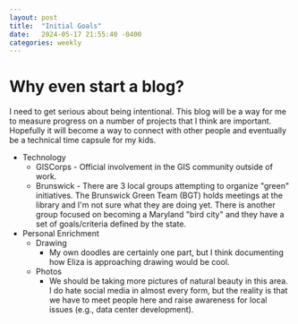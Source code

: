 ```yaml
---
layout: post
title:  "Initial Goals"
date:   2024-05-17 21:55:40 -0400
categories: weekly
---
```


# Why even start a blog?
I need to get serious about being intentional. This blog will be a way for me to measure progress on a number of projects that I think are important. Hopefully it will become a way to connect with other people and eventually be a technical time capsule for my kids.
* Technology
    * GISCorps - Official involvement in the GIS community outside of work.
    * Brunswick - There are 3 local groups attempting to organize "green" initiatives. The Brunswick Green Team (BGT) holds meetings at the library and I'm not sure what they are doing yet. There is another group focused on becoming a Maryland "bird city" and they have a set of goals/criteria defined by the state. 
* Personal Enrichment
    * Drawing
        * My own doodles are certainly one part, but I think documenting how Eliza is approaching drawing would be cool. 
    * Photos
        * We should be taking more pictures of natural beauty in this area. I do hate social media in almost every form, but the reality is that we have to meet people here and raise awareness for local issues (e.g., data center development).